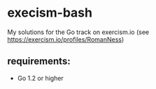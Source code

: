 # execism-bash
My solutions for the Go track on exercism.io (see https://exercism.io/profiles/RomanNess)

## requirements:
* Go 1.2 or higher
